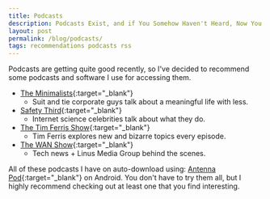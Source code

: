 ```yaml
---
title: Podcasts
description: Podcasts Exist, and if You Somehow Haven't Heard, Now You Have!
layout: post
permalink: /blog/podcasts/
tags: recommendations podcasts rss
---
```


Podcasts are getting quite good recently, so I've decided to recommend some podcasts and software I use for accessing them.

+ [The Minimalists](https://www.theminimalists.com/podcast/){:target="_blank"}
	+ Suit and tie corporate guys talk about a meaningful life with less.
+ [Safety Third](https://safetythirdpod.com/){:target="_blank"}
	+ Internet science celebrities talk about what they do.
+ [The Tim Ferris Show](https://tim.blog/podcast/){:target="_blank"}
	+ Tim Ferris explores new and bizarre topics every episode.
+ [The WAN Show](https://chartable.com/podcasts/the-wan-show-podcast/episodes){:target="_blank"}
	+ Tech news + Linus Media Group behind the scenes.

All of these podcasts I have on auto-download using: [Antenna Pod](https://antennapod.org/){:target="_blank"} on Android.
You don't have to try them all, but I highly recommend checking out at least one that you find interesting.
